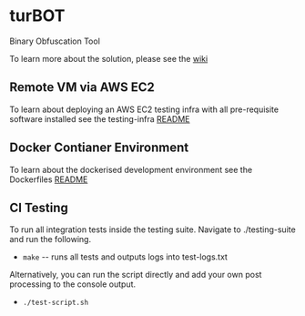 # turBOT
Binary Obfuscation Tool

To learn more about the solution, please see the [wiki](https://github.com/FranzTamani/turBOT/wiki)

## Remote VM via AWS EC2
To learn about deploying an AWS EC2 testing infra with all pre-requisite software installed see the testing-infra [README](https://github.com/FranzTamani/turBOT/tree/main/testing-infra)

## Docker Contianer Environment
To learn about the dockerised development environment see the Dockerfiles [README](https://github.com/FranzTamani/turBOT/tree/main/Dockerfiles)

## CI Testing
To run all integration tests inside the testing suite. Navigate to ./testing-suite and run the following.

- `make` -- runs all tests and outputs logs into test-logs.txt

Alternatively, you can run the script directly and add your own post processing to the console output.

- `./test-script.sh`
